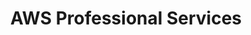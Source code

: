 ---
title: AWS Professional Services
layout: services
description: AWS Professional Services
permalink: "/aws-professional-services/"
bodyClass: page-services
---